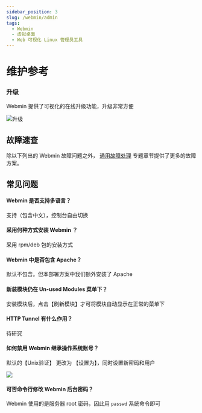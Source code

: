 ```yaml
---
sidebar_position: 3
slug: /webmin/admin
tags:
  - Webmin
  - 虚拟桌面
  - Web 可视化 Linux 管理员工具
---
```


# 维护参考

### 升级

Webmin 提供了可视化的在线升级功能，升级非常方便

![升级](https://libs.websoft9.com/Websoft9/DocsPicture/zh/webmin/webmin-upgrade-websoft9.png)


## 故障速查

除以下列出的 Webmin 故障问题之外， [通用故障处理](../troubleshooting) 专题章节提供了更多的故障方案。 


## 常见问题

#### Webmin 是否支持多语言？

支持（包含中文），控制台自由切换

#### 采用何种方式安装 Webmin ？

采用 rpm/deb 包的安装方式

#### Webmin 中是否包含 Apache？

默认不包含。但本部署方案中我们额外安装了 Apache

#### 新装模块仍在 Un-used Modules 菜单下？

安装模块后，点击【刷新模块】才可将模块自动显示在正常的菜单下

#### HTTP Tunnel 有什么作用？

待研究

#### 如何禁用 Webmin 继承操作系统账号？

默认的【Unix验证】 更改为 【设置为】，同时设置新密码和用户

![](https://libs.websoft9.com/Websoft9/DocsPicture/zh/webmin/webmin-usermode-websoft9.png)

#### 可否命令行修改 Webmin 后台密码？

Webmin 使用的是服务器 root 密码，因此用 `passwd` 系统命令即可